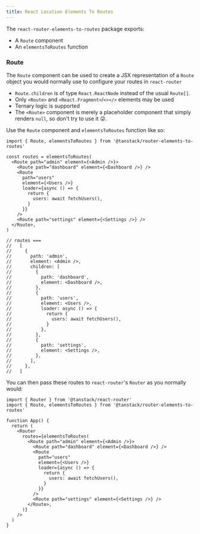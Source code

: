 ```yaml
---
title: React Location Elements To Routes
---
```


The `react-router-elements-to-routes` package exports:

- A `Route` component
- An `elementsToRoutes` function

### Route

The `Route` component can be used to create a JSX representation of a `Route` object you would normally use to configure your routes in `react-router`

- `Route.children` is of type `React.ReactNode` instead of the usual `Route[]`.
- Only `<Route>` and `<React.Fragment>`/`<></>` elements may be used
- Ternary logic is supported
- The `<Route>` component is merely a placeholder component that simply renders `null`, so don't try to use it 😜.

Use the `Route` component and `elementsToRoutes` function like so:

```tsx
import { Route, elementsToRoutes } from '@tanstack/router-elements-to-routes'

const routes = elementsToRoutes(
  <Route path="admin" element={<Admin />}>
    <Route path="dashboard" element={<Dashboard />} />
    <Route
      path="users"
      element={<Users />}
      loader={async () => {
        return {
          users: await fetchUsers(),
        }
      }}
    />
    <Route path="settings" element={<Settings />} />
  </Route>,
)

// routes ===
//   [
//     {
//       path: 'admin',
//       element: <Admin />,
//       children: [
//         {
//           path: 'dashboard',
//           element: <Dashboard />,
//         },
//         {
//           path: 'users',
//           element: <Users />,
//           loader: async () => {
//             return {
//               users: await fetchUsers(),
//             }
//           },
//         },
//         {
//           path: 'settings',
//           element: <Settings />,
//         },
//       ],
//     },
//   ]
```

You can then pass these routes to `react-router`'s `Router` as you normally would:

```tsx
import { Router } from '@tanstack/react-router'
import { Route, elementsToRoutes } from '@tanstack/router-elements-to-routes'

function App() {
  return (
    <Router
      routes={elementsToRoutes(
        <Route path="admin" element={<Admin />}>
          <Route path="dashboard" element={<Dashboard />} />
          <Route
            path="users"
            element={<Users />}
            loader={async () => {
              return {
                users: await fetchUsers(),
              }
            }}
          />
          <Route path="settings" element={<Settings />} />
        </Route>,
      )}
    />
  )
}
```
